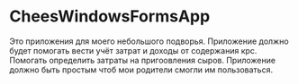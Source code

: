 # CheesWindowsFormsApp
Это приложения для моего небольшого подворья. 
Приложение должно будет помогать вести учёт затрат и доходы от содержания крс.
Помогать определить затраты на пригоовления сыров.
Приложение должно быть простым чтоб мои родители смогли им пользоваться.
